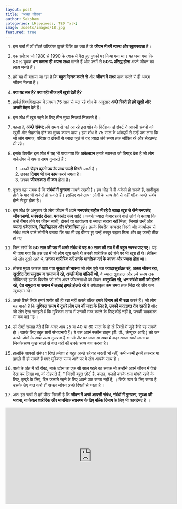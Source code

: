 ```yaml
---
layout: post
title: "अच्छा जीवन"
author: Saksham
categories: [Happiness, TED Talk]
image: assets/images/18.jpg
featured: true
---
```


1. इस चर्चा में डॉ रॉबर्ट वाल्डिंगर पूछते हैं कि वह क्या है जो **जीवन में हमें स्वस्थ और खुश रखता** है।

2. एक सर्वेक्षण जो 1980 से 1990 के दशक में पैदा हुए युवकों पर किया गया था। यह पाया गया कि 80% युवक **धन कमाना ही अपना लक्ष्य** मानते हैं और उनमें से **50% प्रसिद्ध होना** अपने जीवन का लक्ष्य मानते हैं।

3. हमें यह भी बताया जा रहा है कि **बहुत मेहनत करने से** और **जीवन में लक्ष्य** प्राप्त करने से ही अच्छा जीवन मिलता है।

4. **क्या यह सच है? क्या यही चीज हमें खुशी देती है?**

5. हार्वर्ड विश्वविद्यालय में लगभग 75 साल से चल रहे शोध के अनुसार **अच्छे रिश्ते ही हमें खुशी और अच्छी सेहत** देते हैं।

6. इस शोध में खुश रहने के लिए तीन मुख्य निष्कर्ष निकलते हैं।

7. पहला है, **अच्छे संबंध:** लंबे समय से चले आ रहे इस शोध के निर्देशक डॉ रॉबर्ट ने आपसी संबंधों को खुशी और सेहतमंद होने का मुख्य कारण पाया। इस शोध में 75 साल के आंकड़ों से उन्हें पता लगा कि जो लोग समाज, परिवार व दोस्तों से ज्यादा जुड़े थे वह ज्यादा लंबे समय तक जीवित रहे और सेहतमंद भी रहे।

8. इसके विपरीत इस शोध में यह भी पाया गया कि **अकेलापन** हमारे स्वास्थ्य को बिगाड़ देता है जो लोग अकेलेपन में अपना समय गुजारते हैं :

   1. उनकी **सेहत बढ़ती उम्र के साथ जल्दी गिरने** लगती है।
   2. उनका **दिमाग भी कम काम** करने लगता है।
   3. उनका **जीवनकाल भी कम** होता है।

9. दूसरा बड़ा सबक है कि **संबंधों में गुणवत्ता** मायने रखती है। हम भीड़ में भी अकेले हो सकते हैं,
   शादीशुदा होने के बाद भी अकेले हो सकते हैं। इसलिए अकेलापन लोगों के साथ होने से नहीं बल्कि अच्छे संबंध होने से दूर होता है।

10. इस शोध के अनुसार जो लोग जीवन में अपने **मनपसंद माहौल में रहे वे ज्यादा खुश थे जैसे मनपसंद जीवनसाथी, मनपसंद दोस्त, मनपसंद काम** आदि। जबकि ज्यादा बीमार रहने वाले लोगों ने बताया कि उन्हें बीमार होने पर जीवन साथी, दोस्तों या कार्यालय से ज्यादा सहारा नहीं मिला, जिससे उन्हें और **ज्यादा अकेलापन, चिड़चिड़ापन और परेशानियां** हुई। इसके विपरीत मनपसंद रिश्तो और कार्यालय से संबंध रखने वाले लोगों ने बताया कि जब भी वह बीमार हुए उन्हें भरपूर सहारा मिला और वह जल्दी ठीक हो गए।

11. जिन लोगों के **50 साल की उम्र में अच्छे संबंध थे वह 80 साल की उम्र में भी बहुत स्वस्थ पाए गए।** यह भी पाया गया कि इस उम्र में जो लोग खुश रहते थे उनको शारीरिक दर्द होने पर भी खुश ही थे।लेकिन जो लोग दुखी रहते थे, **उनका शारीरिक दर्द उनके मानसिक दर्द के कारण और ज्यादा होता था।**

12. तीसरा मुख्य कारक पाया गया **सुरक्षा की भावना** जो लोग पूरी उम्र **ज्यादा सुरक्षित रहे, अच्छा जीवन रहा, सुरक्षित देश समुदाय या समाज में रहे, अच्छी बीमा पॉलिसी थी**, वे ज्यादा खुशहाल और लंबे समय तक जीवित रहे इसके विपरीत जो लोग अपने जीवनसाथी को लेकर **असुरक्षित रहे, धन संबंधी कमी को झेलते रहे, देश समुदाय या समाज में लड़ाई झगड़े झेलते रहे** वे अपेक्षाकृत कम समय तक जिंदा रहे और कम खुशहाल रहे।

13. अच्छे रिश्ते सिर्फ हमारे शरीर की ही रक्षा नहीं करते बल्कि हमारे **दिमाग की भी रक्षा** करते हैं। जो लोग यह मानते हैं कि **मुश्किल समय में दूसरे लोग उन की मदद के लिए है, उनकी याददाश्त तेज रहती है** और जो लोग ऐसा समझते हैं कि मुश्किल समय में उनकी मदद करने के लिए कोई नहीं है, उनकी याददाश्त भी कम पाई गई ।

14. डॉ रोबर्ट सलाह देते हैं कि अगर आप 25 या 40 या 60 साल के हो तो रिश्तों में जुडे कैसे रह सकते हो। उसके लिए बहुत सारी संभावनाये हैं। ये बस अपने स्क्रीन टाइम (टी. वी., कंप्यूटर आदि ) को कम करके लोगों के साथ समय गुजरना है या लंबे सैर पर जाना या साथ में बाहर खाना खाने जाना या जिनके साथ कुछ सालों से बात नहीं की उनके साथ बात करना है।

15. हालांकि आपसी संबंध व रिश्ते हमेशा ही बहुत अच्छे रहे यह जरूरी भी नहीं, कभी-कभी इनमें तकरार या झगड़े भी हो सकते हैं मगर मुश्किल समय आने पर वे लोग आपके साथ हों।

16. वार्ता के अंत में डॉ रॉबर्ट, मार्क टवेन का एक सौ साल पहले का सबक जो उन्होंने अपने जीवन में पीछे देख कर लिखा था, को दोहराते हैं, " जिंदगी बहुत छोटी है, कलह, गलती करके क्षमा मांगते रहने के लिए, झगड़े के लिए, दिल जलाते रहने के लिए अपने पास समय नहीं है, । सिर्फ प्यार के लिए समय है उसके लिए बात करो।” अच्छा जीवन अच्छे रिश्तों से बनता है ।

17. अतः इस चर्चा से हमें सीख मिलती है कि **जीवन में अच्छे आपसी संबंध, संबंधों में गुणवत्ता, सुरक्षा की भावना, ना केवल शारीरिक और मानसिक स्वास्थ्य के लिए बल्कि दिमाग** के लिए भी फायदेमंद है ।

<p><iframe width="560" height="315" src="https://www.youtube.com/embed/q-7zAkwAOYg" frameborder="0" allow="accelerometer; autoplay; encrypted-media; gyroscope; picture-in-picture" allowfullscreen></iframe><p/>
